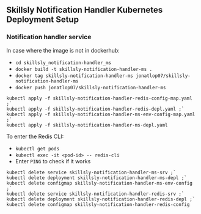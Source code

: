 ## Skillsly Notification Handler Kubernetes Deployment Setup
### Notification handler service
In case where the image is not in dockerhub:
- `cd skillsly_notification-handler_ms`
- `docker build -t skillsly-notification-handler-ms .`
- `docker tag skillsly-notification-handler-ms jonatlop07/skillsly-notification-handler-ms`
- `docker push jonatlop07/skillsly-notification-handler-ms`

```
kubectl apply -f skillsly-notification-handler-redis-config-map.yaml ;`
kubectl apply -f skillsly-notification-handler-redis-depl.yaml ;`
kubectl apply -f skillsly-notification-handler-ms-env-config-map.yaml ;`
kubectl apply -f skillsly-notification-handler-ms-depl.yaml
```

To enter the Redis CLI:

- `kubectl get pods`
- `kubectl exec -it <pod-id> -- redis-cli`
- Enter `PING` to check if it works

```
kubectl delete service skillsly-notification-handler-ms-srv ;`
kubectl delete deployment skillsly-notification-handler-ms-depl ;`
kubectl delete configmap skillsly-notification-handler-ms-env-config ;`
kubectl delete service skillsly-notification-handler-redis-srv ;`
kubectl delete deployment skillsly-notification-handler-redis-depl ;`
kubectl delete configmap skillsly-notification-handler-redis-config
```
